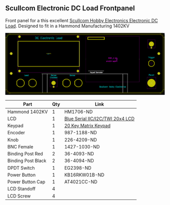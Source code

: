 ## Scullcom Electronic DC Load Frontpanel

Front panel for a this excellent [Scullcom Hobby Electronics Electronic DC Load](http://www.scullcom.uk/design-build-an-electronic-dc-load-part-1/).  Designed to fit in a Hammond Manufacturing 1402KV

![Layout](https://github.com/phelpsw/scullcom-dc-load-frontpanel/raw/master/images/layout.png)

| Part     | Qty | Link |
|----------|-----|------|
| Hammond 1402KV | 1 | HM1706-ND |
| LCD      | 1   | [Blue Serial IIC/I2C/TWI 20x4 LCD](https://www.ebay.com/itm/321923408888) |
| Keypad   | 1   | [20 Key Matrix Keypad](https://www.ebay.com/itm/191673974336) |
| Encoder  | 1   | 987-1188-ND |
| Knob     | 1   | 226-4209-ND |
| BNC Female | 1 | 1427-1030-ND |
| Binding Post Red | 2 | 36-4093-ND |
| Binding Post Black | 2 | 36-4094-ND |
| DPDT Switch | 1 | EG2398-ND |
| Power Button | 1 | KB16RKW01B-ND |
| Power Button Cap | 1 | AT4021CC-ND |
| LCD Standoff | 4 |      |
| LCD Screw | 4 |      |
